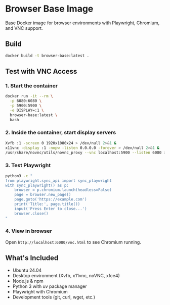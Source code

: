 # Browser Base Image

Base Docker image for browser environments with Playwright, Chromium, and VNC support.

## Build

```bash
docker build -t browser-base:latest .
```

## Test with VNC Access

### 1. Start the container

```bash
docker run -it --rm \
  -p 6080:6080 \
  -p 5900:5900 \
  -e DISPLAY=:1 \
  browser-base:latest \
  bash
```

### 2. Inside the container, start display servers

```bash
Xvfb :1 -screen 0 1920x1080x24 > /dev/null 2>&1 &
x11vnc -display :1 -nopw -listen 0.0.0.0 -forever > /dev/null 2>&1 &
/usr/share/novnc/utils/novnc_proxy --vnc localhost:5900 --listen 6080 > /dev/null 2>&1 &
```

### 3. Test Playwright

```bash
python3 -c "
from playwright.sync_api import sync_playwright
with sync_playwright() as p:
    browser = p.chromium.launch(headless=False)
    page = browser.new_page()
    page.goto('https://example.com')
    print('Title:', page.title())
    input('Press Enter to close...')
    browser.close()
"
```

### 4. View in browser

Open `http://localhost:6080/vnc.html` to see Chromium running.

## What's Included

- Ubuntu 24.04
- Desktop environment (Xvfb, x11vnc, noVNC, xfce4)
- Node.js & npm
- Python 3 with uv package manager
- Playwright with Chromium
- Development tools (git, curl, wget, etc.)